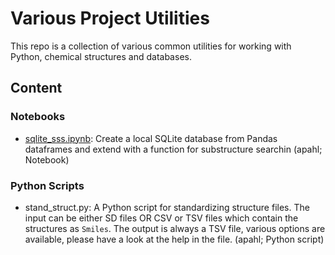 # Various Project Utilities

This repo is a collection of various common utilities for working with Python, chemical structures and databases.

## Content

### Notebooks
* [sqlite_sss.ipynb](notebooks/sqlite_sss.ipynb): Create a local SQLite database from Pandas dataframes and extend with a function for substructure searchin (apahl; Notebook)

### Python Scripts
* stand_struct.py: A Python script for standardizing structure files. The input can be either SD files OR CSV or TSV files which contain the structures as `Smiles`. 
The output is always a TSV file, various options are available, please have a look at the help in the file. (apahl; Python script)
